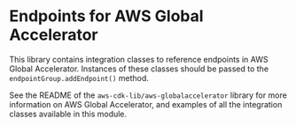 # Endpoints for AWS Global Accelerator


This library contains integration classes to reference endpoints in AWS
Global Accelerator. Instances of these classes should be passed to the
`endpointGroup.addEndpoint()` method.

See the README of the `aws-cdk-lib/aws-globalaccelerator` library for more information on
AWS Global Accelerator, and examples of all the integration classes available in
this module.
